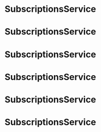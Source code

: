 # SubscriptionsService
# SubscriptionsService
# SubscriptionsService
# SubscriptionsService
# SubscriptionsService
# SubscriptionsService
